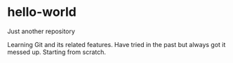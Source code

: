 # hello-world
Just another repository

Learning Git and its related features. Have tried in the past but always got it messed up. Starting from scratch.
